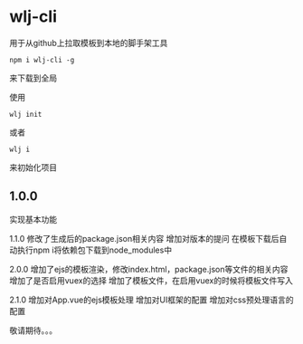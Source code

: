 # wlj-cli
用于从github上拉取模板到本地的脚手架工具  
```
npm i wlj-cli -g
```
来下载到全局

使用
```
wlj init
```
或者
```
wlj i
```
来初始化项目

## 1.0.0
实现基本功能

1.1.0
修改了生成后的package.json相关内容
增加对版本的提问
在模板下载后自动执行npm i将依赖包下载到node_modules中

2.0.0
增加了ejs的模板渲染，修改index.html，package.json等文件的相关内容
增加了是否启用vuex的选择
增加了模板文件，在启用vuex的时候将模板文件写入

2.1.0
增加对App.vue的ejs模板处理
增加对UI框架的配置
增加对css预处理语言的配置

敬请期待。。。